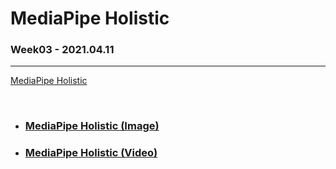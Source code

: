 # MediaPipe Holistic

### Week03 - 2021.04.11

---

[MediaPipe Holistic](https://google.github.io/mediapipe/solutions/holistic)

<br>

* ### [MediaPipe Holistic (Image)](https://github.com/hyunmin0317/OpenCV_Study/blob/master/MediaPipeHolistic/MediaPipeHolistic(Image)/Github/MediaPipeHolistic_Image.md)

* ### [MediaPipe Holistic (Video)](https://github.com/hyunmin0317/OpenCV_Study/blob/master/MediaPipeHolistic/MediaPipeHolistic(Video)/Github/MediaPipeHolistic_Video.md)

